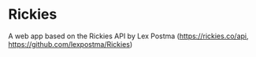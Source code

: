 # Rickies
A web app based on the Rickies API by Lex Postma (https://rickies.co/api, https://github.com/lexpostma/Rickies)
